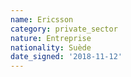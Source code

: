 ```yaml
---
name: Ericsson
category: private_sector
nature: Entreprise
nationality: Suède
date_signed: '2018-11-12'
---
```

    